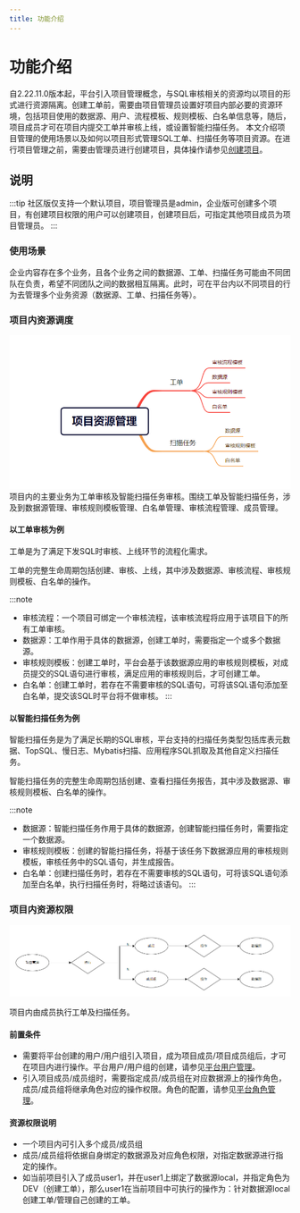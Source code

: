 ```yaml
---
title: 功能介绍
---
```



# 功能介绍
自2.22.11.0版本起，平台引入项目管理概念，与SQL审核相关的资源均以项目的形式进行资源隔离。创建工单前，需要由项目管理员设置好项目内部必要的资源环境，包括项目使用的数据源、用户、流程模板、规则模板、白名单信息等，随后，项目成员才可在项目内提交工单并审核上线，或设置智能扫描任务。
本文介绍项目管理的使用场景以及如何以项目形式管理SQL工单、扫描任务等项目资源。在进行项目管理之前，需要由管理员进行创建项目，具体操作请参见[创建项目](project_create.md)。

## 说明
:::tip
社区版仅支持一个默认项目，项目管理员是admin，企业版可创建多个项目，有创建项目权限的用户可以创建项目，创建项目后，可指定其他项目成员为项目管理员。
:::  

### 使用场景
企业内容存在多个业务，且各个业务之间的数据源、工单、扫描任务可能由不同团队在负责，希望不同团队之间的数据相互隔离。此时，可在平台内以不同项目的行为去管理多个业务资源（数据源、工单、扫描任务等）。

### 项目内资源调度
![资源调度](img/intro1.png)
项目内的主要业务为工单审核及智能扫描任务审核。围绕工单及智能扫描任务，涉及到数据源管理、审核规则模板管理、白名单管理、审核流程管理、成员管理。

#### 以工单审核为例
工单是为了满足下发SQL时审核、上线环节的流程化需求。

工单的完整生命周期包括创建、审核、上线，其中涉及数据源、审核流程、审核规则模板、白名单的操作。

:::note
* 审核流程：一个项目可绑定一个审核流程，该审核流程将应用于该项目下的所有工单审核。
* 数据源：工单作用于具体的数据源，创建工单时，需要指定一个或多个数据源。
* 审核规则模板：创建工单时，平台会基于该数据源应用的审核规则模板，对成员提交的SQL语句进行审核，满足应用的审核规则后，才可创建工单。
* 白名单：创建工单时，若存在不需要审核的SQL语句，可将该SQL语句添加至白名单，提交该SQL时平台将不做审核。
:::


#### 以智能扫描任务为例
智能扫描任务是为了满足长期的SQL审核，平台支持的扫描任务类型包括库表元数据、TopSQL、慢日志、Mybatis扫描、应用程序SQL抓取及其他自定义扫描任务。

智能扫描任务的完整生命周期包括创建、查看扫描任务报告，其中涉及数据源、审核规则模板、白名单的操作。

:::note
* 数据源：智能扫描任务作用于具体的数据源，创建智能扫描任务时，需要指定一个数据源。
* 审核规则模板：创建的智能扫描任务，将基于该任务下数据源应用的审核规则模板，审核任务中的SQL语句，并生成报告。
* 白名单：创建扫描任务时，若存在不需要审核的SQL语句，可将该SQL语句添加至白名单，执行扫描任务时，将略过该语句。
:::


### 项目内资源权限
![资源权限](img/intro2.png)


项目内由成员执行工单及扫描任务。

#### 前置条件
* 需要将平台创建的用户/用户组引入项目，成为项目成员/项目成员组后，才可在项目内进行操作。平台用户/用户组的创建，请参见[平台用户管理](../user-manager/intro.md)。
* 引入项目成员/成员组时，需要指定成员/成员组在对应数据源上的操作角色，成员/成员组将继承角色对应的操作权限。角色的配置，请参见[平台角色管理](../user-manager/role.md)。

#### 资源权限说明
* 一个项目内可引入多个成员/成员组
* 成员/成员组将依据自身绑定的数据源及对应角色权限，对指定数据源进行指定的操作。
* 如当前项目引入了成员user1，并在user1上绑定了数据源local，并指定角色为DEV（创建工单），那么user1在当前项目中可执行的操作为：针对数据源local创建工单/管理自己创建的工单。